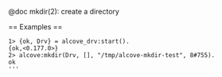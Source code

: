 @doc mkdir(2): create a directory

== Examples ==

```
1> {ok, Drv} = alcove_drv:start().
{ok,<0.177.0>}
2> alcove:mkdir(Drv, [], "/tmp/alcove-mkdir-test", 8#755).
ok
'''
